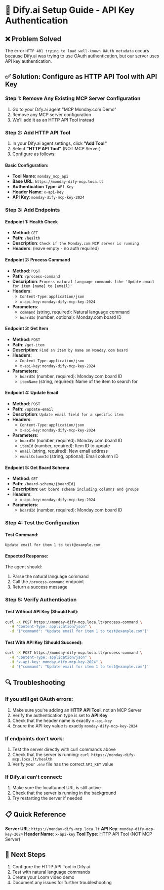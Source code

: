 # 🔧 Dify.ai Setup Guide - API Key Authentication

## ❌ **Problem Solved**
The error `HTTP 401 trying to load well-known OAuth metadata` occurs because Dify.ai was trying to use OAuth authentication, but our server uses API key authentication.

## ✅ **Solution: Configure as HTTP API Tool with API Key**

### **Step 1: Remove Any Existing MCP Server Configuration**
1. Go to your Dify.ai agent "MCP Monday.com Demo"
2. Remove any MCP server configuration
3. We'll add it as an HTTP API Tool instead

### **Step 2: Add HTTP API Tool**
1. In your Dify.ai agent settings, click **"Add Tool"**
2. Select **"HTTP API Tool"** (NOT MCP Server)
3. Configure as follows:

#### **Basic Configuration:**
- **Tool Name**: `monday_mcp_api`
- **Base URL**: `https://monday-dify-mcp.loca.lt`
- **Authentication Type**: `API Key`
- **Header Name**: `x-api-key`
- **API Key**: `monday-dify-mcp-key-2024`

### **Step 3: Add Endpoints**

#### **Endpoint 1: Health Check**
- **Method**: `GET`
- **Path**: `/health`
- **Description**: `Check if the Monday.com MCP server is running`
- **Headers**: (leave empty - no auth required)

#### **Endpoint 2: Process Command**
- **Method**: `POST`
- **Path**: `/process-command`
- **Description**: `Process natural language commands like 'Update email for item [name] to [email]'`
- **Headers**: 
  - `Content-Type`: `application/json`
  - `x-api-key`: `monday-dify-mcp-key-2024`
- **Parameters**:
  - `command` (string, required): Natural language command
  - `boardId` (number, optional): Monday.com board ID

#### **Endpoint 3: Get Item**
- **Method**: `POST`
- **Path**: `/get-item`
- **Description**: `Find an item by name on Monday.com board`
- **Headers**:
  - `Content-Type`: `application/json`
  - `x-api-key`: `monday-dify-mcp-key-2024`
- **Parameters**:
  - `boardId` (number, required): Monday.com board ID
  - `itemName` (string, required): Name of the item to search for

#### **Endpoint 4: Update Email**
- **Method**: `POST`
- **Path**: `/update-email`
- **Description**: `Update email field for a specific item`
- **Headers**:
  - `Content-Type`: `application/json`
  - `x-api-key`: `monday-dify-mcp-key-2024`
- **Parameters**:
  - `boardId` (number, required): Monday.com board ID
  - `itemId` (number, required): Item ID to update
  - `email` (string, required): New email address
  - `emailColumnId` (string, optional): Email column ID

#### **Endpoint 5: Get Board Schema**
- **Method**: `GET`
- **Path**: `/board-schema/{boardId}`
- **Description**: `Get board schema including columns and groups`
- **Headers**:
  - `x-api-key`: `monday-dify-mcp-key-2024`
- **Parameters**:
  - `boardId` (number, required): Monday.com board ID

### **Step 4: Test the Configuration**

#### **Test Command:**
```
Update email for item 1 to test@example.com
```

#### **Expected Response:**
The agent should:
1. Parse the natural language command
2. Call the `/process-command` endpoint
3. Return a success message

### **Step 5: Verify Authentication**

#### **Test Without API Key (Should Fail):**
```bash
curl -X POST https://monday-dify-mcp.loca.lt/process-command \
  -H "Content-Type: application/json" \
  -d '{"command": "Update email for item 1 to test@example.com"}'
```

#### **Test With API Key (Should Succeed):**
```bash
curl -X POST https://monday-dify-mcp.loca.lt/process-command \
  -H "Content-Type: application/json" \
  -H "x-api-key: monday-dify-mcp-key-2024" \
  -d '{"command": "Update email for item 1 to test@example.com"}'
```

## 🔍 **Troubleshooting**

### **If you still get OAuth errors:**
1. Make sure you're adding an **HTTP API Tool**, not an MCP Server
2. Verify the authentication type is set to **API Key**
3. Check that the header name is exactly `x-api-key`
4. Ensure the API key value is exactly `monday-dify-mcp-key-2024`

### **If endpoints don't work:**
1. Test the server directly with curl commands above
2. Check that the server is running: `curl https://monday-dify-mcp.loca.lt/health`
3. Verify your `.env` file has the correct `API_KEY` value

### **If Dify.ai can't connect:**
1. Make sure the localtunnel URL is still active
2. Check that the server is running in the background
3. Try restarting the server if needed

## 📋 **Quick Reference**

**Server URL**: `https://monday-dify-mcp.loca.lt`
**API Key**: `monday-dify-mcp-key-2024`
**Header Name**: `x-api-key`
**Tool Type**: HTTP API Tool (NOT MCP Server)

## 🎯 **Next Steps**
1. Configure the HTTP API Tool in Dify.ai
2. Test with natural language commands
3. Create your Loom video demo
4. Document any issues for further troubleshooting 